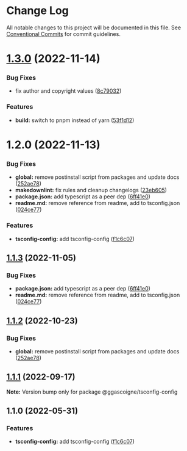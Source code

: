 # Change Log

All notable changes to this project will be documented in this file.
See [Conventional Commits](https://conventionalcommits.org) for commit guidelines.

# [1.3.0](https://github.com/ggascoigne/shareable-configs/compare/@ggascoigne/tsconfig-config@1.2.0...@ggascoigne/tsconfig-config@1.3.0) (2022-11-14)

### Bug Fixes

- fix author and copyright values ([8c79032](https://github.com/ggascoigne/shareable-configs/commit/8c79032a96db2bfe8b6db057751e78b0dfa52c7e))

### Features

- **build:** switch to pnpm instead of yarn ([53f1d12](https://github.com/ggascoigne/shareable-configs/commit/53f1d12bd3ab399e096d47a7909bf6e55f9dcabd))

# 1.2.0 (2022-11-13)

### Bug Fixes

- **global:** remove postinstall script from packages and update docs ([252ae78](https://github.com/ggascoigne/shareable-configs/commit/252ae787ec89902f130ee28d2af63255fdfabb4d))
- **makedownlint:** fix rules and cleanup changelogs ([23eb605](https://github.com/ggascoigne/shareable-configs/commit/23eb605a42fd51ca0b5d24de781929a1662e634f))
- **package.json:** add typescript as a peer dep ([6ff41e0](https://github.com/ggascoigne/shareable-configs/commit/6ff41e056136988a9f38f3e84c1914665db40bfe))
- **readme.md:** remove reference from readme, add to tsconfig.json ([024ce77](https://github.com/ggascoigne/shareable-configs/commit/024ce7786400d16a947aad8a6a75dd9bc1c2bf63))

### Features

- **tsconfig-config:** add tsconfig-config ([f1c6c07](https://github.com/ggascoigne/shareable-configs/commit/f1c6c0771433cf20fef3417f834859366c4b8c9c))

## [1.1.3](https://github.com/ggascoigne/shareable-configs/compare/@ggascoigne/tsconfig-config@1.1.2...@ggascoigne/tsconfig-config@1.1.3) (2022-11-05)

### Bug Fixes

- **package.json:** add typescript as a peer dep ([6ff41e0](https://github.com/ggascoigne/shareable-configs/commit/6ff41e056136988a9f38f3e84c1914665db40bfe))
- **readme.md:** remove reference from readme, add to tsconfig.json ([024ce77](https://github.com/ggascoigne/shareable-configs/commit/024ce7786400d16a947aad8a6a75dd9bc1c2bf63))

## [1.1.2](https://github.com/ggascoigne/shareable-configs/compare/@ggascoigne/tsconfig-config@1.1.1...@ggascoigne/tsconfig-config@1.1.2) (2022-10-23)

### Bug Fixes

- **global:** remove postinstall script from packages and update docs ([252ae78](https://github.com/ggascoigne/shareable-configs/commit/252ae787ec89902f130ee28d2af63255fdfabb4d))

## [1.1.1](https://github.com/ggascoigne/shareable-configs/compare/@ggascoigne/tsconfig-config@1.1.0...@ggascoigne/tsconfig-config@1.1.1) (2022-09-17)

**Note:** Version bump only for package @ggascoigne/tsconfig-config

## 1.1.0 (2022-05-31)

### Features

- **tsconfig-config:** add tsconfig-config ([f1c6c07](https://github.com/ggascoigne/shareable-configs/commit/f1c6c0771433cf20fef3417f834859366c4b8c9c))
